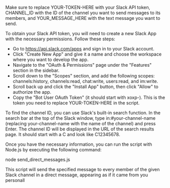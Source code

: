 Make sure to replace YOUR-TOKEN-HERE with your Slack API token, CHANNEL_ID with the ID of the channel you want to send messages to its members, and YOUR_MESSAGE_HERE with the text message you want to send.

To obtain your Slack API token, you will need to create a new Slack App with the necessary permissions. Follow these steps:

- Go to https://api.slack.com/apps and sign in to your Slack account.
- Click "Create New App" and give it a name and choose the workspace where you want to develop the app.
- Navigate to the "OAuth & Permissions" page under the "Features" section in the sidebar.
- Scroll down to the "Scopes" section, and add the following scopes: channels:history, channels:read, chat:write, users:read, and im:write.
- Scroll back up and click the "Install App" button, then click "Allow" to authorize the app.
- Copy the "Bot User OAuth Token" (it should start with xoxp-). This is the token you need to replace YOUR-TOKEN-HERE in the script.

To find the channel ID, you can use Slack's built-in search function. In the search bar at the top of the Slack window, type in:#your-channel-name (replacing your-channel-name with the name of the channel) and press Enter. The channel ID will be displayed in the URL of the search results page. It should start with a C and look like C12345678.

Once you have the necessary information, you can run the script with Node.js by executing the following command:

node send_direct_messages.js

This script will send the specified message to every member of the given Slack channel in a direct message, appearing as if it came from you personall


